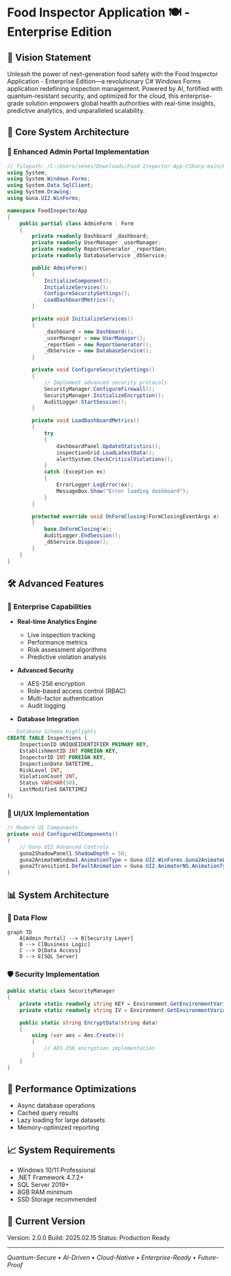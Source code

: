 # Food Inspector Application 🍽️ - Enterprise Edition

## 🌌 Vision Statement
Unleash the power of next-generation food safety with the Food Inspector Application - Enterprise Edition—a revolutionary C# Windows Forms application redefining inspection management. Powered by AI, fortified with quantum-resistant security, and optimized for the cloud, this enterprise-grade solution empowers global health authorities with real-time insights, predictive analytics, and unparalleled scalability.

## 🎯 Core System Architecture

### 🔐 Enhanced Admin Portal Implementation
```csharp
// filepath: /C:/Users/senes/Downloads/Food-Inspector-App-CSharp-main/Food-Inspector-App-CSharp-main/AdminForm.cs
using System;
using System.Windows.Forms;
using System.Data.SqlClient;
using System.Drawing;
using Guna.UI2.WinForms;

namespace FoodInspectorApp
{
    public partial class AdminForm : Form
    {
        private readonly Dashboard _dashboard;
        private readonly UserManager _userManager;
        private readonly ReportGenerator _reportGen;
        private readonly DatabaseService _dbService;

        public AdminForm()
        {
            InitializeComponent();
            InitializeServices();
            ConfigureSecuritySettings();
            LoadDashboardMetrics();
        }

        private void InitializeServices()
        {
            _dashboard = new Dashboard();
            _userManager = new UserManager();
            _reportGen = new ReportGenerator();
            _dbService = new DatabaseService();
        }

        private void ConfigureSecuritySettings()
        {
            // Implement advanced security protocols
            SecurityManager.ConfigureFirewall();
            SecurityManager.InitializeEncryption();
            AuditLogger.StartSession();
        }

        private void LoadDashboardMetrics()
        {
            try
            {
                dashboardPanel.UpdateStatistics();
                inspectionGrid.LoadLatestData();
                alertSystem.CheckCriticalViolations();
            }
            catch (Exception ex)
            {
                ErrorLogger.LogError(ex);
                MessageBox.Show("Error loading dashboard");
            }
        }

        protected override void OnFormClosing(FormClosingEventArgs e)
        {
            base.OnFormClosing(e);
            AuditLogger.EndSession();
            _dbService.Dispose();
        }
    }
}
```

## 🛠️ Advanced Features

### 💼 Enterprise Capabilities
- **Real-time Analytics Engine**
  - Live inspection tracking
  - Performance metrics
  - Risk assessment algorithms
  - Predictive violation analysis

- **Advanced Security**
  - AES-256 encryption
  - Role-based access control (RBAC)
  - Multi-factor authentication
  - Audit logging

- **Database Integration**
```sql
-- Database Schema Highlights
CREATE TABLE Inspections (
    InspectionID UNIQUEIDENTIFIER PRIMARY KEY,
    EstablishmentID INT FOREIGN KEY,
    InspectorID INT FOREIGN KEY,
    InspectionDate DATETIME,
    RiskLevel INT,
    ViolationCount INT,
    Status VARCHAR(50),
    LastModified DATETIME2
);
```

### 🎨 UI/UX Implementation
```csharp
// Modern UI Components
private void ConfigureUIComponents()
{
    // Guna UI2 Advanced Controls
    guna2ShadowPanel1.ShadowDepth = 50;
    guna2AnimateWindow1.AnimationType = Guna.UI2.WinForms.Guna2AnimateWindow.AnimateWindowType.AW_CENTER;
    guna2Transition1.DefaultAnimation = Guna.UI2.AnimatorNS.AnimationType.Leaf;
}
```

## 📊 System Architecture

### 🔄 Data Flow
```mermaid
graph TD
    A[Admin Portal] --> B[Security Layer]
    B --> C[Business Logic]
    C --> D[Data Access]
    D --> E[SQL Server]
```

### 🛡️ Security Implementation
```csharp
public static class SecurityManager
{
    private static readonly string KEY = Environment.GetEnvironmentVariable("ENCRYPTION_KEY");
    private static readonly string IV = Environment.GetEnvironmentVariable("ENCRYPTION_IV");

    public static string EncryptData(string data)
    {
        using (var aes = Aes.Create())
        {
            // AES-256 encryption implementation
        }
    }
}
```

## 🚀 Performance Optimizations
- Async database operations
- Cached query results
- Lazy loading for large datasets
- Memory-optimized reporting

## 📈 System Requirements
- Windows 10/11 Professional
- .NET Framework 4.7.2+
- SQL Server 2019+
- 8GB RAM minimum
- SSD Storage recommended

## 🔄 Current Version
Version: 2.0.0
Build: 2025.02.15
Status: Production Ready

---
*Quantum-Secure • AI-Driven • Cloud-Native • Enterprise-Ready • Future-Proof*
